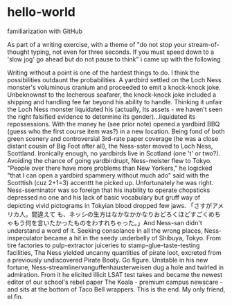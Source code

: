 # hello-world
familiarization with GitHub

As part of a writing exercise, with a theme of "do not stop your stream-of-thought typing, not even for three seconds. If you must speed down to a 'slow jog' go ahead but do not pause to think" i came up with the following

Writing without a point is one of the hardest things to do.  I think the possibilities outdaunt the probabilities.  A yardbird settled on the Loch Ness monster's voluminous cranium and proceeded to emit a knock-knock joke.  Unbeknownst to the lecherous seafarer, the knock-knock joke included a shipping and handling fee far beyond his ability to handle.  Thinking it unfair the Loch Ness monster liquidated his (actually, Its assets - we haven't seen the right falsified evidence to determine its gender)...liquidated its repossessions.  With the money he (see prior note) opened a yardbird BBQ (guess who the first course item was?) in a new location.  Being fond of both green scenery and controversial 3rd-rate paper coverage (he was a close distant cousin of Big Foot after all), the Ness-sster moved to Loch Ness, Scottland.  Ironically enough, no yardbirds live in Scotland (one 't' or two?).  Avoiding the chance of going yardbirdrupt, Ness-meister flew to Tokyo.  "People over there have more problems than New Yorkers," he logicked "that I can open a yardbird spammery without much ado" said with the Scotttish (cuz 2+1=3) accenttt he picked up.  Unfortunately he was right.  Ness-sseminator was so foreign that his inability to operate chopsticks depressed no one and his lack of basic vocabulary but gruff way of depicting vivid pictograms in Tokyian blood dropped few jaws.  「さすがアメリカ人。間違えて も、ネッシの生方はなかなかかなりおどろくほどすごくめちゃもう何を言いたかったものをわすれちゃった。」And Ness-san didn't understand a word of it.  Seeking consolance in all the wrong places, Ness-inspeculator became a hit in the seedy underbelly of Shibuya, Tokyo.  From tire factories to pulp-extractor juiceries to stamp-glue-taste-testing facilities, Tha Ness yielded uncanny quantities of pirate loot, excreted from a previously undiscovered Pirate Booty.  Go figure.  Unstable in his new fortune, Ness-streamlinervanguffenhausterweisen dug a hole and twirled in admiration.  From it he elicited illicit LSAT test takes and became the newest editor of our school's rebel paper The Koala - premium campus newscare - and sits at the bottom of Taco Bell wrappers.  This is the end.  My only friend, el fin. 
